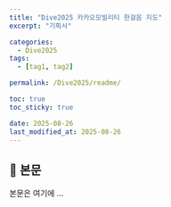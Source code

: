 ```yaml
---
title: "Dive2025 카카오모빌리티 한걸음 지도"
excerpt: "기획서"

categories:
  - Dive2025
tags:
  - [tag1, tag2]

permalink: /Dive2025/readme/

toc: true
toc_sticky: true

date: 2025-08-26
last_modified_at: 2025-08-26
---
```


## 🦥 본문

본문은 여기에 ...
